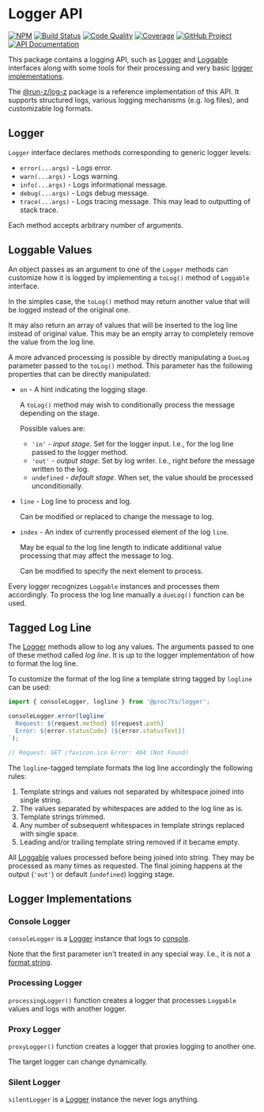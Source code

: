 Logger API
==========

[![NPM][npm-image]][npm-url]
[![Build Status][build-status-img]][build-status-link]
[![Code Quality][quality-img]][quality-link]
[![Coverage][coverage-img]][coverage-link]
[![GitHub Project][github-image]][github-url]
[![API Documentation][api-docs-image]][API documentation]

This package contains a logging API, such as [Logger] and [Loggable] interfaces along with some tools for their
processing and very basic [logger implementations].

The [@run-z/log-z] package is a reference implementation of this API. It supports structured logs, various logging
mechanisms (e.g. log files), and customizable log formats.

[npm-image]: https://img.shields.io/npm/v/@proc7ts/logger.svg?logo=npm
[npm-url]: https://www.npmjs.com/package/@proc7ts/logger
[build-status-img]: https://github.com/proc7ts/logger/workflows/Build/badge.svg
[build-status-link]: https://github.com/proc7ts/logger/actions?query=workflow:Build
[quality-img]: https://app.codacy.com/project/badge/Grade/f33e01ece3454d2a8a613536ea4228e2
[quality-link]: https://www.codacy.com/gh/proc7ts/logger/dashboard?utm_source=github.com&utm_medium=referral&utm_content=proc7ts/logger&utm_campaign=Badge_Grade
[coverage-img]: https://app.codacy.com/project/badge/Coverage/f33e01ece3454d2a8a613536ea4228e2
[coverage-link]: https://www.codacy.com/gh/proc7ts/logger/dashboard?utm_source=github.com&utm_medium=referral&utm_content=proc7ts/logger&utm_campaign=Badge_Coverage
[github-image]: https://img.shields.io/static/v1?logo=github&label=GitHub&message=project&color=informational
[github-url]: https://github.com/proc7ts/logger
[api-docs-image]: https://img.shields.io/static/v1?logo=typescript&label=API&message=docs&color=informational
[API documentation]: https://proc7ts.github.io/logger/
[@run-z/log-z]: https://www.npmjs.com/package/@run-z/log-z


Logger
------
[Logger]: #logger

`Logger` interface declares methods corresponding to generic logger levels:

- `error(...args)` - Logs error.
- `warn(...args)` - Logs warning.
- `info(...args)` - Logs informational message.
- `debug(...args)` - Logs debug message.
- `trace(...args)` - Logs tracing message. This may lead to outputting of stack trace.

Each method accepts arbitrary number of arguments.


Loggable Values
---------------
[Loggable]: #loggable-values

An object passes as an argument to one of the `Logger` methods can customize how it is logged by implementing a
`toLog()` method of `Loggable` interface.

In the simples case, the `toLog()` method may return another value that will be logged instead of the original one.

It may also return an array of values that will be inserted to the log line instead of original value. This may be an
empty array to completely remove the value from the log line.

A more advanced processing is possible by directly manipulating a `DueLog` parameter passed to the `toLog()` method.
This parameter has the following properties that can be directly manipulated:

- `on` - A hint indicating the logging stage.

  A `toLog()` method may wish to conditionally process the message depending on the stage.
  
  Possible values are:
  - `'in'` - _input stage_. Set for the logger input. I.e., for the log line passed to the logger method.
  - `'out'` - _output stage_. Set by log writer. I.e., right before the message written to the log.
  - `undefined` - _default stage_. When set, the value should be processed unconditionally.

- `line` - Log line to process and log.

  Can be modified or replaced to change the message to log.

- `index` - An index of currently processed element of the log `line`.

  May be equal to the log line length to indicate additional value processing that may affect the message to log.
  
  Can be modified to specify the next element to process.

Every logger recognizes `Loggable` instances and processes them accordingly. To process the log line manually a
`dueLog()` function can be used.


Tagged Log Line
---------------

The [Logger] methods allow to log any values. The arguments passed to one of these method called _log line_. It is up to
the logger implementation of how to format the log line.

To customize the format of the log line a template string tagged by `logline` can be used:

```typescript
import { consoleLogger, logline } from '@proc7ts/logger';

consoleLogger.error(logline`
  Request: ${request.method} ${request.path}
  Error: ${error.statusCode} (${error.statusText})
`);

// Request: GET /favicon.ico Error: 404 (Not Found)
```

The `logline`-tagged template formats the log line accordingly the following rules:

1. Template strings and values not separated by whitespace joined into single string.
2. The values separated by whitespaces are added to the log line as is.
3. Template strings trimmed.
4. Any number of subsequent whitespaces in template strings replaced with single space.
5. Leading and/or trailing template string removed if it became empty.

All [Loggable] values processed before being joined into string. They may be processed as many times as requested.
The final joining happens at the output (`'out'`) or default (`undefined`) logging stage.


Logger Implementations
----------------------
[logger implementations]: #logger-implementations

### Console Logger

`consoleLogger` is a [Logger] instance that logs to [console].

Note that the first parameter isn't treated in any special way. I.e., it is not a [format string].

[console]: https://developer.mozilla.org/en-US/docs/Web/API/Console
[format string]: https://developer.mozilla.org/en-US/docs/Web/API/Console#using_string_substitutions


### Processing Logger

`processingLogger()` function creates a logger that processes `Loggable` values and logs with another logger.


### Proxy Logger

`proxyLogger()` function creates a logger that proxies logging to another one.

The target logger can change dynamically.


### Silent Logger

`silentLogger` is a [Logger] instance the never logs anything.

